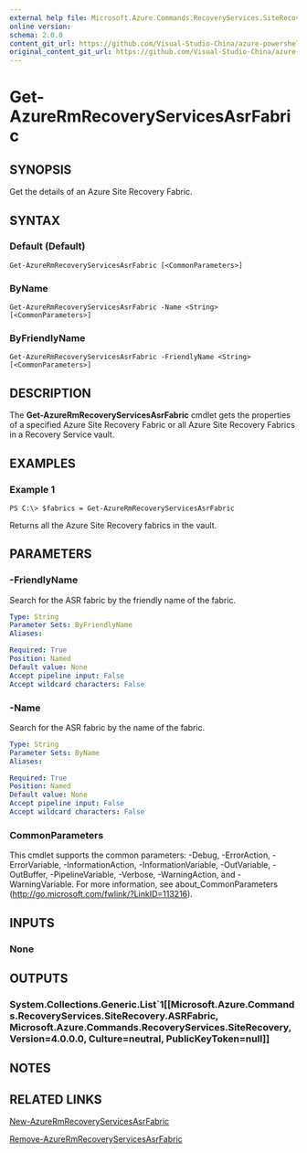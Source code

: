 ```yaml
---
external help file: Microsoft.Azure.Commands.RecoveryServices.SiteRecovery.dll-Help.xml
online version:
schema: 2.0.0
content_git_url: https://github.com/Visual-Studio-China/azure-powershell/blob/preview/src/ResourceManager/RecoveryServices.SiteRecovery/Commands.RecoveryServices.SiteRecovery/help/Get-AzureRmRecoveryServicesAsrFabric.md
original_content_git_url: https://github.com/Visual-Studio-China/azure-powershell/blob/preview/src/ResourceManager/RecoveryServices.SiteRecovery/Commands.RecoveryServices.SiteRecovery/help/Get-AzureRmRecoveryServicesAsrFabric.md
---
```


# Get-AzureRmRecoveryServicesAsrFabric

## SYNOPSIS
Get the details of an Azure Site Recovery Fabric.

## SYNTAX

### Default (Default)
```
Get-AzureRmRecoveryServicesAsrFabric [<CommonParameters>]
```

### ByName
```
Get-AzureRmRecoveryServicesAsrFabric -Name <String> [<CommonParameters>]
```

### ByFriendlyName
```
Get-AzureRmRecoveryServicesAsrFabric -FriendlyName <String> [<CommonParameters>]
```

## DESCRIPTION
The **Get-AzureRmRecoveryServicesAsrFabric** cmdlet gets the properties of a specified Azure Site Recovery Fabric or all Azure Site Recovery Fabrics in a Recovery Service vault.

## EXAMPLES

### Example 1
```
PS C:\> $fabrics = Get-AzureRmRecoveryServicesAsrFabric
```

Returns all the Azure Site Recovery fabrics in the vault.

## PARAMETERS

### -FriendlyName
Search for the ASR fabric by the friendly name of the fabric.

```yaml
Type: String
Parameter Sets: ByFriendlyName
Aliases: 

Required: True
Position: Named
Default value: None
Accept pipeline input: False
Accept wildcard characters: False
```

### -Name
Search for the ASR fabric by the name of the fabric.

```yaml
Type: String
Parameter Sets: ByName
Aliases: 

Required: True
Position: Named
Default value: None
Accept pipeline input: False
Accept wildcard characters: False
```

### CommonParameters
This cmdlet supports the common parameters: -Debug, -ErrorAction, -ErrorVariable, -InformationAction, -InformationVariable, -OutVariable, -OutBuffer, -PipelineVariable, -Verbose, -WarningAction, and -WarningVariable. For more information, see about_CommonParameters (http://go.microsoft.com/fwlink/?LinkID=113216).

## INPUTS

### None

## OUTPUTS

### System.Collections.Generic.List`1[[Microsoft.Azure.Commands.RecoveryServices.SiteRecovery.ASRFabric, Microsoft.Azure.Commands.RecoveryServices.SiteRecovery, Version=4.0.0.0, Culture=neutral, PublicKeyToken=null]]

## NOTES

## RELATED LINKS

[New-AzureRmRecoveryServicesAsrFabric](./New-AzureRmRecoveryServicesAsrFabric.md)

[Remove-AzureRmRecoveryServicesAsrFabric](./Remove-AzureRmRecoveryServicesAsrFabric.md)
